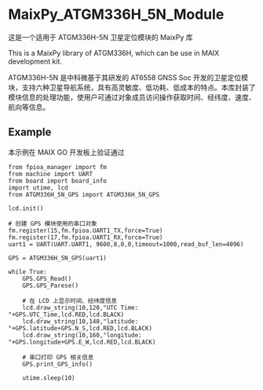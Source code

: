 # MaixPy_ATGM336H_5N_Module
这是一个适用于 ATGM336H-5N 卫星定位模块的 MaixPy 库

This is a MaixPy library of ATGM336H, which can be use in MAIX development kit.

ATGM336H-5N 是中科微基于其研发的 AT6558 GNSS Soc 开发的卫星定位模块，支持六种卫星导航系统，具有高灵敏度、低功耗、低成本的特点。本库封装了模块信息的处理功能，使用户可通过对象成员访问操作获取时间、经纬度、速度、航向等信息。

## Example

本示例在 MAIX GO 开发板上验证通过

```
from fpioa_manager import fm
from machine import UART
from board import board_info
import utime, lcd
from ATGM336H_5N_GPS import ATGM336H_5N_GPS

lcd.init()

# 创建 GPS 模块使用的串口对象
fm.register(15,fm.fpioa.UART1_TX,force=True)
fm.register(17,fm.fpioa.UART1_RX,force=True)
uart1 = UART(UART.UART1, 9600,8,0,0,timeout=1000,read_buf_len=4096)

GPS = ATGM336H_5N_GPS(uart1)

while True:
    GPS.GPS_Read()
    GPS.GPS_Parese()

    # 在 LCD 上显示时间、经纬度信息
    lcd.draw_string(10,120,"UTC Time: "+GPS.UTC_Time,lcd.RED,lcd.BLACK)
    lcd.draw_string(10,140,"latitude: "+GPS.latitude+GPS.N_S,lcd.RED,lcd.BLACK)
    lcd.draw_string(10,160,"longitude: "+GPS.longitude+GPS.E_W,lcd.RED,lcd.BLACK)

    # 串口打印 GPS 相关信息
    GPS.print_GPS_info()
    
    utime.sleep(10)
```

